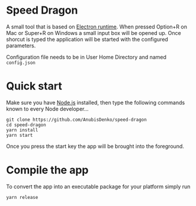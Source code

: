 # Speed Dragon

A small tool that is based on [Electron runtime](http://electron.atom.io). When pressed Option+R on Mac or Super+R on Windows a small input box will be opened up. Once shorcut is typed the application will be started with the configured parameters.

Configuration file needs to be in User Home Directory and named `config.json`

# Quick start

Make sure you have [Node.js](https://nodejs.org) installed, then type the following commands known to every Node developer...
```
git clone https://github.com/AnubisDenko/speed-dragon
cd speed-dragon
yarn install
yarn start
```
Once you press the start key the app will be brought into the foreground.

# Compile the app
To convert the app into an executable package for your platform simply run

```
yarn release
```